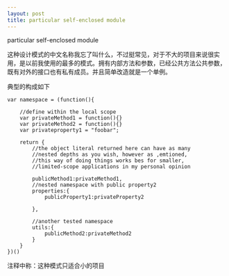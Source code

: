 ```yaml
---
layout: post
title: particular self-enclosed module
---
```

particular self-enclosed module

这种设计模式的中文名称我忘了叫什么，不过挺常见，对于不大的项目来说很实用，是以前我使用的最多的模式。拥有内部方法和参数，已经公共方法公共参数，既有对外的接口也有私有成员。并且简单改造就是一个单例。
<!-- more -->

典型的构成如下

```
var namespace = (function(){

    //define within the local scope
    var privateMethod1 = function(){}
    var privateMethod2 = function(){}
    var privateproperty1 = "foobar";
    
    return {
        //the object literal returned here can have as many
        //nested depths as you wish, however as ,emtioned,
        //this way of doing things works bes for smaller,
        //limited-scope applications in my personal opinion
        
        publicMethod1:privateMethod1,
        //nested namespace with public property2
        properties:{
            publicProperty1:privateProperty2
        
        },
        
        //another tested namespace
        utils:{
            publicMethod2:privateMethod2
        }
    }
})()
```
注释中称：这种模式只适合小的项目